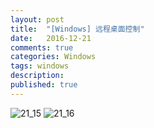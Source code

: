 ```yaml
---
layout: post
title:  "[Windows] 远程桌面控制"
date:   2016-12-21
comments: true
categories: Windows
tags: windows
description:
published: true
---
```



<img src="{{ site.url }}/images/201612/21_15.png" alt="21_15" />

<img src="{{ site.url }}/images/201612/21_16.png" alt="21_16" />




